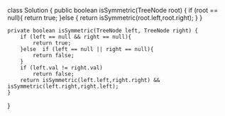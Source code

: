 class Solution {
    public boolean isSymmetric(TreeNode root) {
        if (root == null){
            return true;
        }else {
            return isSymmetric(root.left,root.right);
        }
    }

    private boolean isSymmetric(TreeNode left, TreeNode right) {
        if (left == null && right == null){
            return true;
        }else  if (left == null || right == null){
            return false;
        }
        if (left.val != right.val)
            return false;
        return isSymmetric(left.left,right.right) && isSymmetric(left.right,right.left);
    }
}
